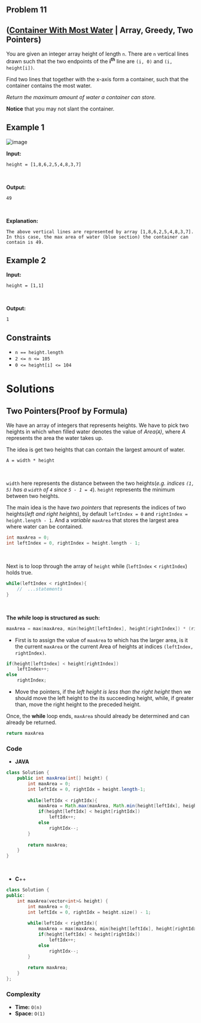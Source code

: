 ## Problem 11
##  ([Container With Most Water](https://leetcode.com/problems/container-with-most-water/) | Array, Greedy, Two Pointers)

You are given an integer array height of length `n`. There are `n` vertical lines drawn such that the two endpoints of the **i<sup>th</sup>** line are `(i, 0)` and `(i, height[i])`.

Find two lines that together with the x-axis form a container, such that the container contains the most water.

*Return the maximum amount of water a container can store.*

**Notice** that you may not slant the container.

## Example 1
![image](https://user-images.githubusercontent.com/89616705/187815178-fc833b50-3d87-4e95-a17c-155d0d81a3a8.png)

**Input:**

    height = [1,8,6,2,5,4,8,3,7]
<br/>

**Output:**

    49
<br/>

**Explanation:**
```
The above vertical lines are represented by array [1,8,6,2,5,4,8,3,7].
In this case, the max area of water (blue section) the container can contain is 49.
```

## Example 2
**Input:**

    height = [1,1]
<br/>

**Output:**

    1

## Constraints
- `n == height.length`
- `2 <= n <= 105`
- `0 <= height[i] <= 104`

# Solutions

## Two Pointers(Proof by Formula)

We have an array of integers that represents heights. We have to pick two heights in which when filled water denotes the value of *Area(`A`)*, where *A* represents the area the water takes up.

The idea is get two heights that can contain the largest amount of water.

    A = width * height
<br/>

`width` here represents the distance between the two heights(*e.g. indices `(1, 5)` has a `width` of `4` since `5 - 1 = 4`*). `height` represents the minimum between two heights.

The main idea is the have *two pointers* that represents the indices of two heights(*left and right heights*), by default `leftIndex = 0` and `rightIndex = height.length - 1`. And a *variable* `maxArea` that stores the largest area where water can be contained.
```cpp
int maxArea = 0;
int leftIndex = 0, rightIndex = height.length - 1;
```
<br/>

Next is to loop through the array of `height` while (`leftIndex` < `rightIndex`) holds true.
```cpp
while(leftIndex < rightIndex){
    //  ...statements
}
```
<br/>

**The *while* loop is structured as such:**
```cpp
maxArea = max(maxArea, min(height[leftIndex], height[rightIndex]) * (rightIndex - leftIndex));
```
- First is to assign the value of `maxArea` to which has the larger area, is it the current `maxArea` or the current Area of heights at indices `(leftIndex, rightIndex)`.

```cpp
if(height[leftIndex] < height[rightIndex])
    leftIndex++;
else
    rightIndex;
```
- Move the pointers, if the *left height is less than the right height* then we should move the left height to the its succeeding height, while, if greater than, move the right height to the preceded height.

Once, the **while** loop ends, `maxArea` should already be determined and can already be returned.
```cpp
return maxArea
```

### Code

- **JAVA**
```java
class Solution {
    public int maxArea(int[] height) {
        int maxArea = 0;
        int leftIdx = 0, rightIdx = height.length-1;
        
        while(leftIdx < rightIdx){
            maxArea = Math.max(maxArea, Math.min(height[leftIdx], height[rightIdx]) * (rightIdx - leftIdx));
            if(height[leftIdx] < height[rightIdx])
                leftIdx++;
            else
                rightIdx--;
        }
        
        return maxArea;
    }
}
```
<br/>

- **C**++
```cpp
class Solution {
public:
    int maxArea(vector<int>& height) {
        int maxArea = 0;
        int leftIdx = 0, rightIdx = height.size() - 1;
        
        while(leftIdx < rightIdx){
            maxArea = max(maxArea, min(height[leftIdx], height[rightIdx]) * (rightIdx - leftIdx));
            if(height[leftIdx] < height[rightIdx])
                leftIdx++;
            else
                rightIdx--;
        }
        
        return maxArea;
    }
};
```

### Complexity
- **Time:** `O(n)`
- **Space:** `O(1)`

